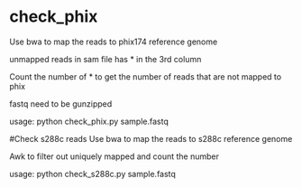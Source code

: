 # check_phix
Use bwa to map the reads to phix174 reference genome

unmapped reads in sam file has * in the 3rd column

Count the number of * to get the number of reads that are not mapped to phix

fastq need to be gunzipped

usage: python check_phix.py sample.fastq


#Check s288c reads
Use bwa to map the reads to s288c reference genome

Awk to filter out uniquely mapped and count the number

usage: python check_s288c.py sample.fastq
